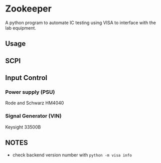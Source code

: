 # Zookeeper
A python program to automate IC testing using VISA to interface
with the lab equipment.

## Usage

## SCPI

## Input Control

### Power supply (PSU)
Rode and Schwarz HM4040

### Signal Generator (VIN)
Keysight 33500B

## NOTES
- check backend version number with `python -m visa info`
